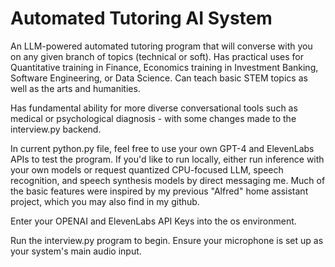 # Automated Tutoring AI System

An LLM-powered automated tutoring program that will converse with you on any given branch of topics (technical or soft). Has practical uses for Quantitative training in Finance, Economics training in Investment Banking, Software Engineering, or Data Science. Can teach basic STEM topics as well as the arts and humanities. 

Has fundamental ability for more diverse conversational tools such as medical or psychological diagnosis - with some changes made to the interview.py backend. 

In current python.py file, feel free to use your own GPT-4 and ElevenLabs APIs to test the program. If you'd like to run locally, either run inference with your own models or request quantized CPU-focused LLM, speech recognition, and speech synthesis models by direct messaging me. Much of the basic features were inspired by my previous "Alfred" home assistant project, which you may also find in my github. 

Enter your OPENAI and ElevenLabs API Keys into the os environment.

Run the interview.py program to begin. Ensure your microphone is  set up as your system's main audio input. 




